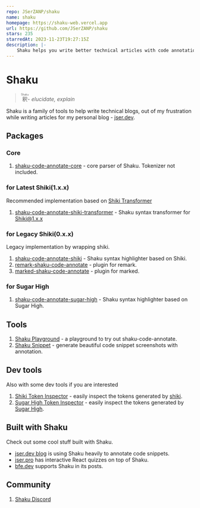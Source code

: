 ```yaml
---
repo: JSerZANP/shaku
name: shaku
homepage: https://shaku-web.vercel.app
url: https://github.com/JSerZANP/shaku
stars: 235
starredAt: 2023-11-23T19:27:15Z
description: |-
    Shaku helps you write better technical articles with code annotation .etc
---
```


# Shaku

> <ruby>釈<rp>(<rp><rt>Shaku</rt><rp>)<rp></ruby>- _elucidate, explain_

Shaku is a family of tools to help write technical blogs,
out of my frustration while writing articles for my personal blog - [jser.dev](https://jser.dev).

## Packages

### Core

1. [shaku-code-annotate-core](./packages/shaku-code-annotate-core/) - core parser of Shaku. Tokenizer not included.

### for Latest Shiki(1.x.x)

Recommended implementation based on [Shiki Transformer](https://shiki.matsu.io/guide/transformers)

1. [shaku-code-annotate-shiki-transformer](./packages/shaku-code-annotate-shiki-transformer/) - Shaku syntax transformer for Shiki@1.x.x

### for Legacy Shiki(0.x.x)

Legacy implementation by wrapping shiki.

1. [shaku-code-annotate-shiki](./packages/shaku-code-annotate-shiki/) - Shaku syntax highlighter based on Shiki.
2. [remark-shaku-code-annotate](./packages/remark-shaku-code-annotate/) - plugin for remark.
3. [marked-shaku-code-annotate](./packages/marked-shaku-code-annotate/) - plugin for marked.

### for Sugar High

1. [shaku-code-annotate-sugar-high](./packages/shaku-code-annotate-sugar-high/) - Shaku syntax highlighter based on Sugar High.

## Tools

1. [Shaku Playground](https://shaku-web.vercel.app/playground) - a playground to try out shaku-code-annotate.
2. [Shaku Snippet](https://shaku-web.vercel.app/snippet) - generate beautiful code snippet screenshots with annotation.

## Dev tools

Also with some dev tools if you are interested

1. [Shiki Token Inspector](https://shaku-web.vercel.app/shiki-token-inspector) - easily inspect the tokens generated by [shiki](https://github.com/shikijs/shiki).
2. [Sugar High Token Inspector](https://shaku-web.vercel.app/sugar-high-token-inspector) - easily inspect the tokens generated by [Sugar High](https://github.com/huozhi/sugar-high).

## Built with Shaku

Check out some cool stuff built with Shaku.

- [jser.dev blog](https://jser.dev/2024-03-20-how-does-useoptimisticwork-internally-in-react/) is using Shaku heavily to annotate code snippets.
- [jser.pro](https://jser.pro/ddir/quiz) has interactive React quizzes on top of Shaku.
- [bfe.dev](https://bigfrontend.dev/problem/39/discuss/2363?focus=26638) supports Shaku in its posts.

## Community

1. [Shaku Discord](https://discord.gg/bFh8EzW7kv)

